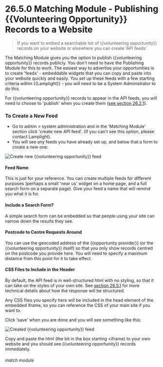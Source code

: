 # 26.5.0 Matching Module - Publishing {{Volunteering Opportunity}} Records to a Website

> If you want to embed a searchable list of {{volunteering opportunity}} records on your website or elsewhere you can create 'API feeds'

The Matching Module gives you the option to publish {{volunteering opportunity}} records publicly. You don't need to have the Publishing Module for this to work. The easiest way to advertise your opportunities is to create 'feeds' - embeddable widgets that you can copy and paste into your website quickly and easily.  You set up these feeds with a few starting criteria within {{Lamplight}} - you will need to be a System Administrator to do this.

For {{volunteering opportunity}} records to appear in the API feeds, you will need to choose to 'publish' when you create them ([see section 26.2.1](/help/index/p/26.2.1)).

### To Create a New Feed

- Go to admin > system  administration and in the 'Matching Module' section click 'create new API feed'.  (If you can't see this option, please contact Lamplight).
- You will see any feeds you have already set up, and below that a form to create a new one:

![Create new {{volunteering opportunity}} feed](26.5.0a.png)

#### Feed Name
This is just for your reference. You can create multiple feeds for different purposes (perhaps a small 'near us' widget on a home page, and a full search form on a separate page).  Give your feed a name that will remind you what it is for.

#### Include a Search Form?
A simple search form can be embedded so that people using your site can narrow down the results they see.

#### Postcode to Centre Requests Around
You can use the geocoded address of the {{opportunity provider}} (or the {{volunteering opportunity}} itself) so that you only show records centred on the postcode you provide here. You will need to specify a maximum distance from this point for it to take effect.

#### CSS Files to Include in the Header
By default, the API feed is in well-structured html with no styling, so that it can take on the styles of your own site. See [section 26.5.1](/help/index/p/26.5.1) for more technical details about how the response will be structured.

Any CSS files you specify here will be included in the head element of the embedded iframe, so you can reference the CSS of your main site if you want to.

Click 'save' when you are done and you will see something like this:

![Created {{volunteering opportunity}} feed](26.5.0b.png)

Copy and paste the html (the bit in the box starting &lt;iframe) to your own website and you should see {{volunteering opportunity}} records immediately.


###### match module
